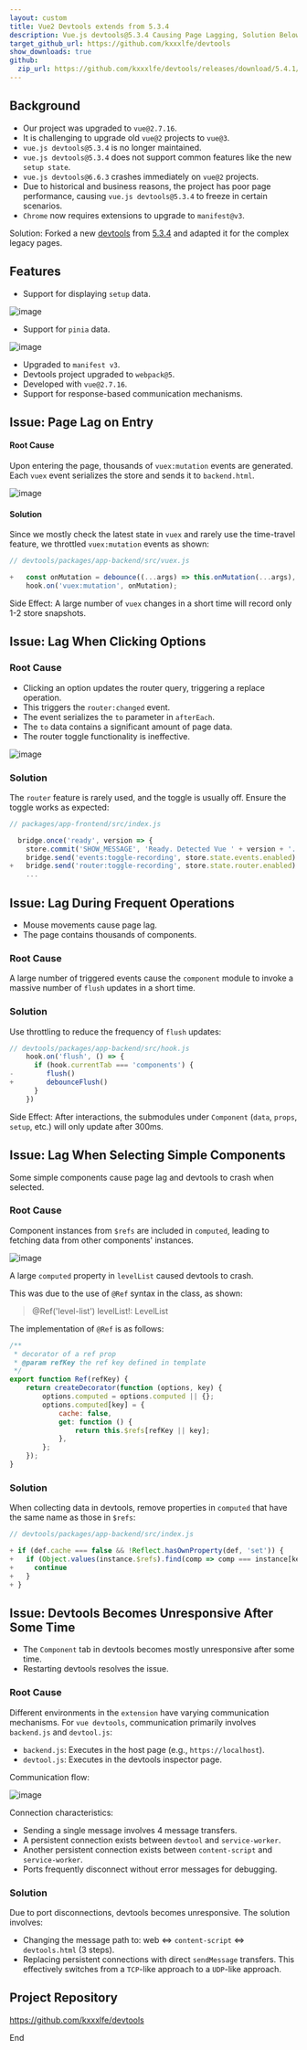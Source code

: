 ```yaml
---
layout: custom
title: Vue2 Devtools extends from 5.3.4
description: Vue.js devtools@5.3.4 Causing Page Lagging, Solution Below
target_github_url: https://github.com/kxxxlfe/devtools
show_downloads: true
github:
  zip_url: https://github.com/kxxxlfe/devtools/releases/download/5.4.1/vue-devtools@5.4.1.zip
---
```


## Background
- Our project was upgraded to `vue@2.7.16`.
- It is challenging to upgrade old `vue@2` projects to `vue@3`.
- `vue.js devtools@5.3.4` is no longer maintained.
- `vue.js devtools@5.3.4` does not support common features like the new `setup state`.
- `vue.js devtools@6.6.3` crashes immediately on `vue@2` projects.
- Due to historical and business reasons, the project has poor page performance, causing `vue.js devtools@5.3.4` to freeze in certain scenarios.
- `Chrome` now requires extensions to upgrade to `manifest@v3`.

Solution: Forked a new [devtools](https://github.com/kxxxlfe/devtools) from [5.3.4](https://github.com/vuejs/devtools/tree/v5.3.4) and adapted it for the complex legacy pages.

## Features

- Support for displaying `setup` data.

![image](https://hy911.oss-cn-hangzhou.aliyuncs.com/tech/setup_state.png)

- Support for `pinia` data.

![image](https://hy911.oss-cn-hangzhou.aliyuncs.com/tech/pinia_store.png)

- Upgraded to `manifest v3`.
- Devtools project upgraded to `webpack@5`.
- Developed with `vue@2.7.16`.
- Support for response-based communication mechanisms.

## Issue: Page Lag on Entry

#### Root Cause

Upon entering the page, thousands of `vuex:mutation` events are generated. Each `vuex` event serializes the store and sends it to `backend.html`.

![image](https://hy911.oss-cn-hangzhou.aliyuncs.com/tech/vuex_mutations.png)

#### Solution
Since we mostly check the latest state in `vuex` and rarely use the time-travel feature, we throttled `vuex:mutation` events as shown:

```javascript
// devtools/packages/app-backend/src/vuex.js

+   const onMutation = debounce((...args) => this.onMutation(...args), 500); // Throttle onMutation as time-travel is not needed
    hook.on('vuex:mutation', onMutation);
```

Side Effect: A large number of `vuex` changes in a short time will record only 1-2 store snapshots.

## Issue: Lag When Clicking Options

### Root Cause

- Clicking an option updates the router query, triggering a replace operation.
- This triggers the `router:changed` event.
- The event serializes the `to` parameter in `afterEach`.
- The `to` data contains a significant amount of page data.
- The router toggle functionality is ineffective.

![image](https://hy911.oss-cn-hangzhou.aliyuncs.com/tech/router_changed.jpeg)

### Solution
The `router` feature is rarely used, and the toggle is usually off. Ensure the toggle works as expected:

```javascript
// packages/app-frontend/src/index.js

  bridge.once('ready', version => {
    store.commit('SHOW_MESSAGE', 'Ready. Detected Vue ' + version + '.')
    bridge.send('events:toggle-recording', store.state.events.enabled)
+   bridge.send('router:toggle-recording', store.state.router.enabled) // Properly initialize router toggle
    ...
```

## Issue: Lag During Frequent Operations

- Mouse movements cause page lag.
- The page contains thousands of components.

### Root Cause
A large number of triggered events cause the `component` module to invoke a massive number of `flush` updates in a short time.

### Solution
Use throttling to reduce the frequency of `flush` updates:

```javascript
// devtools/packages/app-backend/src/hook.js
    hook.on('flush', () => {
      if (hook.currentTab === 'components') {
-        flush()
+        debounceFlush()
      }
    })
```

Side Effect: After interactions, the submodules under `Component` (`data`, `props`, `setup`, etc.) will only update after 300ms.

## Issue: Lag When Selecting Simple Components
Some simple components cause page lag and devtools to crash when selected.

### Root Cause
Component instances from `$refs` are included in `computed`, leading to fetching data from other components' instances.

![image](https://hy911.oss-cn-hangzhou.aliyuncs.com/tech/ref_computed1.jpeg)

A large `computed` property in `levelList` caused devtools to crash.

This was due to the use of `@Ref` syntax in the class, as shown:

> @Ref('level-list') levelList!: LevelList

The implementation of `@Ref` is as follows:

```javascript
/**
 * decorator of a ref prop
 * @param refKey the ref key defined in template
 */
export function Ref(refKey) {
    return createDecorator(function (options, key) {
        options.computed = options.computed || {};
        options.computed[key] = {
            cache: false,
            get: function () {
                return this.$refs[refKey || key];
            },
        };
    });
}
```

### Solution
When collecting data in devtools, remove properties in `computed` that have the same name as those in `$refs`:

```javascript
// devtools/packages/app-backend/src/index.js

+ if (def.cache === false && !Reflect.hasOwnProperty(def, 'set')) {
+   if (Object.values(instance.$refs).find(comp => comp === instance[key])) {
+     continue
+   }
+ }
```

## Issue: Devtools Becomes Unresponsive After Some Time

- The `Component` tab in devtools becomes mostly unresponsive after some time.
- Restarting devtools resolves the issue.

### Root Cause

Different environments in the `extension` have varying communication mechanisms. For `vue devtools`, communication primarily involves `backend.js` and `devtool.js`:
- `backend.js`: Executes in the host page (e.g., `https://localhost`).
- `devtool.js`: Executes in the devtools inspector page.

Communication flow:

![image](https://hy911.oss-cn-hangzhou.aliyuncs.com/tech/vue_devtools_message.png)

Connection characteristics:
- Sending a single message involves 4 message transfers.
- A persistent connection exists between `devtool` and `service-worker`.
- Another persistent connection exists between `content-script` and `service-worker`.
- Ports frequently disconnect without error messages for debugging.

### Solution

Due to port disconnections, devtools becomes unresponsive. The solution involves:

- Changing the message path to: web <=> `content-script` <=> `devtools.html` (3 steps).
- Replacing persistent connections with direct `sendMessage` transfers. This effectively switches from a `TCP`-like approach to a `UDP`-like approach.

## Project Repository
https://github.com/kxxxlfe/devtools

End
